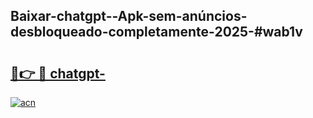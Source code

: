 ## Baixar-chatgpt--Apk-sem-anúncios-desbloqueado-completamente-2025-#wab1v

# <h2><a href="https://ainizakaria.my?title=chatgpt-&ref=20M">🔗👉 🔴 chatgpt-</a></h2>

[![acn](https://github.com/user-attachments/assets/0f9c940e-d8b0-45ae-aac7-cd30a18b3e1c)](https://ainizakaria.my?title=chatgpt-&ref=20M)

